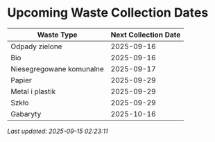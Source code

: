 # Upcoming Waste Collection Dates

| Waste Type | Next Collection Date |
|------------|----------------------|
| Odpady zielone | 2025-09-16 |
| Bio | 2025-09-16 |
| Niesegregowane komunalne | 2025-09-17 |
| Papier | 2025-09-29 |
| Metal i plastik | 2025-09-29 |
| Szkło | 2025-09-29 |
| Gabaryty | 2025-10-16 |


*Last updated: 2025-09-15 02:23:11*

